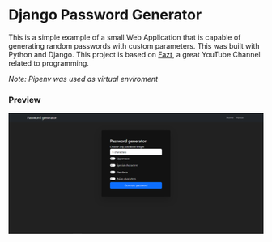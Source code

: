 # Django Password Generator

This is a simple example of a small Web Application that is capable of generating random passwords with custom parameters. This was built with Python and Django.
This project is based on [Fazt](https://youtu.be/I0m92SBfDI8), a great YouTube Channel related to programming.

*Note: Pipenv was used as virtual enviroment*

### Preview
![First view](./Previews/First_view.PNG)
